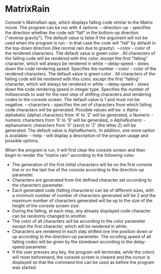 # MatrixRain #

Console's MatrixRain app, which displays falling code similar to the Matrix movie. The program can be run with 4 options:
--direction-up - specifies the direction whether the code will "fall" in the bottom-up direction ("reverse gravity").
The default value is false if the argument will not be used when the program is run - in that case the code will "fall" by default in the top-down direction (like normal rain due to
gravity).
--color - color of the rendered characters. The default value is green
color . All characters of the falling code will be rendered with this color, except
the first "falling" character, which will always be rendered in white 
--delay-speed - slows down the code rendering speed. Specifies the number
--color - color of the rendered characters. The default value is green
color . All characters of the falling code will be rendered with this color, except
the first "falling" character, which will always be rendered in white 
--delay-speed - slows down the code rendering speed in integer type. Specifies the number 
of milliseconds to wait for the next step of shifting characters and rendering codes to the console screen.
The default value is 1 and must not be negative.
--characters - specifies the set of characters from which falling code characters will be generated.
Possible values will be:
o Alpha - alphabetic (alpha) characters from 'A' to 'Z' will be generated,
o Numeric - numeric characters from '0' to '9' will be generated,
o AlphaNumeric - alphanumeric characters from '0' (zero) to 'Z' (the letter Z) will be generated.
The default value is AlphaNumeric.
In addition, one more option is available:
--help - will display a description of the program usage and possible options.

When the program is run, it will first clear the console screen and then begin to render the "matrix
rain" according to the following rules:
- The generation of the first initial characters will be on the first console line or on the last
line of the console according to the direction-up parameter.
- Characters are generated from the defined character set according to the characters parameter.
- Each generated code (falling characters) can be of different sizes, with a minimum number of
number of characters generated will be 2 and the maximum number of characters generated will be up to the size of the height of the
console screen size.
- During the falling, at each step, any already displayed code character can be randomly changed to
another.
- The color of all characters will be according to the color parameter except the first character, which will be rendered
in white.
- Characters are rendered in each step shifted one line position down or up according to
the direction-up parameter. The scrolling speed of all falling codes will be given by the slowdown
according to the delay-speed parameter.
- If the user presses any key, the program will terminate, while the colors will reset beforehand,
the console screen is cleared and the cursor is displayed so that the command line can be used as
before the program was started.

